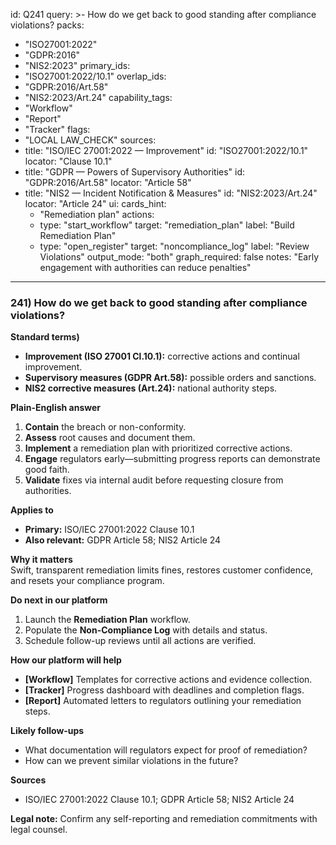 id: Q241
query: >-
  How do we get back to good standing after compliance violations?
packs:
  - "ISO27001:2022"
  - "GDPR:2016"
  - "NIS2:2023"
primary_ids:
  - "ISO27001:2022/10.1"
overlap_ids:
  - "GDPR:2016/Art.58"
  - "NIS2:2023/Art.24"
capability_tags:
  - "Workflow"
  - "Report"
  - "Tracker"
flags:
  - "LOCAL LAW_CHECK"
sources:
  - title: "ISO/IEC 27001:2022 — Improvement"
    id: "ISO27001:2022/10.1"
    locator: "Clause 10.1"
  - title: "GDPR — Powers of Supervisory Authorities"
    id: "GDPR:2016/Art.58"
    locator: "Article 58"
  - title: "NIS2 — Incident Notification & Measures"
    id: "NIS2:2023/Art.24"
    locator: "Article 24"
ui:
  cards_hint:
    - "Remediation plan"
  actions:
    - type: "start_workflow"
      target: "remediation_plan"
      label: "Build Remediation Plan"
    - type: "open_register"
      target: "noncompliance_log"
      label: "Review Violations"
output_mode: "both"
graph_required: false
notes: "Early engagement with authorities can reduce penalties"
---
### 241) How do we get back to good standing after compliance violations?

**Standard terms)**  
- **Improvement (ISO 27001 Cl.10.1):** corrective actions and continual improvement.  
- **Supervisory measures (GDPR Art.58):** possible orders and sanctions.  
- **NIS2 corrective measures (Art.24):** national authority steps.

**Plain-English answer**  
1. **Contain** the breach or non-conformity.  
2. **Assess** root causes and document them.  
3. **Implement** a remediation plan with prioritized corrective actions.  
4. **Engage** regulators early—submitting progress reports can demonstrate good faith.  
5. **Validate** fixes via internal audit before requesting closure from authorities.

**Applies to**  
- **Primary:** ISO/IEC 27001:2022 Clause 10.1  
- **Also relevant:** GDPR Article 58; NIS2 Article 24

**Why it matters**  
Swift, transparent remediation limits fines, restores customer confidence, and resets your compliance program.

**Do next in our platform**  
1. Launch the **Remediation Plan** workflow.  
2. Populate the **Non-Compliance Log** with details and status.  
3. Schedule follow-up reviews until all actions are verified.

**How our platform will help**  
- **[Workflow]** Templates for corrective actions and evidence collection.  
- **[Tracker]** Progress dashboard with deadlines and completion flags.  
- **[Report]** Automated letters to regulators outlining your remediation steps.

**Likely follow-ups**  
- What documentation will regulators expect for proof of remediation?  
- How can we prevent similar violations in the future?

**Sources**  
- ISO/IEC 27001:2022 Clause 10.1; GDPR Article 58; NIS2 Article 24

**Legal note:** Confirm any self-reporting and remediation commitments with legal counsel.  
